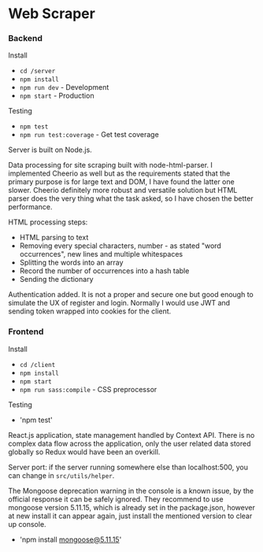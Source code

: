 # Web Scraper

### Backend

Install

- `cd /server`
- `npm install`
- `npm run dev` - Development
- `npm start` - Production

Testing

- `npm test`
- `npm run test:coverage` - Get test coverage

Server is built on Node.js.

Data processing for site scraping built with node-html-parser. I implemented Cheerio as well but
as the requirements stated that the primary purpose is for large text and DOM, I have found the latter
one slower. Cheerio definitely more robust and versatile solution but HTML parser does the very thing what
the task asked, so I have chosen the better performance.

HTML processing steps:

- HTML parsing to text
- Removing every special characters, number - as stated "word occurrences", new lines and multiple 
  whitespaces
- Splitting the words into an array
- Record the number of occurrences into a hash table
- Sending the dictionary

Authentication added. It is not a proper and secure one but good enough to simulate the UX 
of register and login. Normally I would use JWT and sending token wrapped into cookies for the client.


### Frontend

Install

- `cd /client`
- `npm install`
- `npm start`
- `npm run sass:compile` - CSS preprocessor

Testing

- 'npm test'

React.js application, state management handled by Context API. There is no complex data flow across the application,
only the user related data stored globally so Redux would have been an overkill.

Server port: if the server running somewhere else than localhost:500, you can change in `src/utils/helper`.

The Mongoose deprecation warning in the console is a known issue, by the official response it can be safely ignored.
They recommend to use mongoose version 5.11.15, which is already set in the package.json, however at new install it 
can appear again, just install the mentioned version to clear up console.

- 'npm install mongoose@5.11.15'
